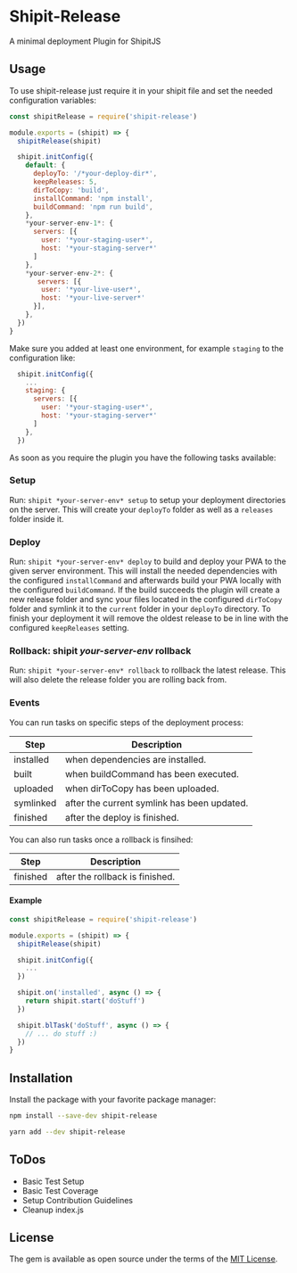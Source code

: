 # Shipit-Release

A minimal deployment Plugin for ShipitJS

## Usage

To use shipit-release just require it in your shipit file and set the needed configuration variables:

```javascript
const shipitRelease = require('shipit-release')

module.exports = (shipit) => {
  shipitRelease(shipit)

  shipit.initConfig({
    default: {
      deployTo: '/*your-deploy-dir*',
      keepReleases: 5,
      dirToCopy: 'build',
      installCommand: 'npm install',
      buildCommand: 'npm run build',
    },
    *your-server-env-1*: {
      servers: [{
        user: '*your-staging-user*',
        host: '*your-staging-server*'
      ]
    },
    *your-server-env-2*: {
       servers: [{
        user: '*your-live-user*',
        host: '*your-live-server*'
      }],
    },
  })
}
```

Make sure you added at least one environment, for example ```staging``` to the configuration like:

```javascript
  shipit.initConfig({
    ...
    staging: {
      servers: [{
        user: '*your-staging-user*',
        host: '*your-staging-server*'
      ]
    },
  })
```

As soon as you require the plugin you have the following tasks available:

### Setup

Run: ```shipit *your-server-env* setup``` to setup your deployment directories on the server.
This will create your ```deployTo``` folder as well as a ```releases``` folder inside it.

### Deploy

Run: ```shipit *your-server-env* deploy``` to build and deploy your PWA to the given server environment.
This will install the needed dependencies with the configured ```installCommand``` and afterwards
build your PWA locally with the configured ```buildCommand```.
If the build succeeds the plugin will create a new release folder and sync your files located in the
configured ```dirToCopy``` folder and symlink it to the ```current``` folder in your ```deployTo``` directory.
To finish your deployment it will remove the oldest release to be in line with the configured ```keepReleases``` setting.

### Rollback: shipit *your-server-env* rollback

Run: ```shipit *your-server-env* rollback``` to rollback the latest release.
This will also delete the release folder you are rolling back from.

### Events

You can run tasks on specific steps of the deployment process:

Step | Description
---------|----------
 installed | when dependencies are installed.
 built | when buildCommand has been executed.
 uploaded | when dirToCopy has been uploaded.
 symlinked | after the current symlink has been updated.
 finished | after the deploy is finished.

You can also run tasks once a rollback is finsihed:

Step | Description
---------|----------
 finished | after the rollback is finished.


#### Example

```javascript
const shipitRelease = require('shipit-release')

module.exports = (shipit) => {
  shipitRelease(shipit)

  shipit.initConfig({
    ...
  })

  shipit.on('installed', async () => {
    return shipit.start('doStuff')
  })

  shipit.blTask('doStuff', async () => {
    // ... do stuff :)
  })
}
```

## Installation

Install the package with your favorite package manager:

```bash
npm install --save-dev shipit-release
```

```bash
yarn add --dev shipit-release
```

## ToDos

- Basic Test Setup
- Basic Test Coverage
- Setup Contribution Guidelines
- Cleanup index.js

## License

The gem is available as open source under the terms of the [MIT License](https://github.com/mortik/shipit-release/blob/master/LICENSE).
